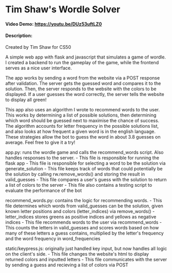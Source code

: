# Tim Shaw's Wordle Solver
#### Video Demo: https://youtu.be/DUz53uftLZ0
#### Description:
Created by Tim Shaw for CS50

A simple web app with flask and javascript that simulates a game of wordle. I created a backend to run the gameplay of the game, while the frontend serves as a nice user interface.

The app works by sending a word from the website via a POST response after validation. The server gets the guessed word and compares it to the solution. Then, the server responds to the website with the colors to be displayed. If a user guesses the word correctly, the server tells the website to display all green!

This app also uses an algorithm I wrote to recommend words to the user. This works by determining a list of possible solutions, then determining which word should be guessed next to maximise the chance of success. The algorithm accounts for letter frequency in the possible solutions list, and also looks at how frequent a given word is in the english language. These strategies allow the bot to guess the word in about 3.8 guesses on average. Feel free to give it a try!

app.py: runs the wordle game and calls the recommend_words script. Also handles responses to the server.
    - This file is responsible for running the flask app
    - This file is responsible for selecting a word to be the solution via generate_solution
    - This file keeps track of words that could potentially be the solution by calling rw.remove_words() and storing the result in valid_guesses
    - This file compares a user's guess with the solution to return a list of colors to the server
    - This file also contains a testing script to evaluate the performance of the bot

recommend_words.py: contains the logic for recommending words.
    - This file determines which words from valid_guesses can be the solution, given known letter positions and colors (letter_indices) via remove_words()
        - letter_indices stores greens as positive indices and yellows as negative indices
    - This file recommends words to the user via recommend_words
        - This counts the letters in valid_guesses and scores words based on how many of these letters a guess contains, multiplied by the letter's frequency and the word frequency in word_frequencies

static/keypress.js: originally just handled key input, but now handles all logic on the client's side.
    - This file changes the website's html to display returned colors and inputted letters
    - This file communicates with the server by sending a guess and recieving a list of colors via POST